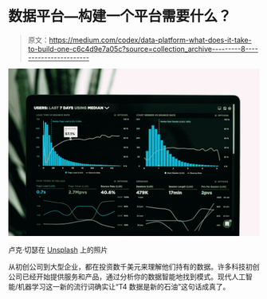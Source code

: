 # 数据平台—构建一个平台需要什么？

> 原文：<https://medium.com/codex/data-platform-what-does-it-take-to-build-one-c6c4d9e7a05c?source=collection_archive---------8----------------------->

![](img/93995a05f89ad40eb7ba6910f937d876.png)

卢克·切瑟在 [Unsplash](https://unsplash.com?utm_source=medium&utm_medium=referral) 上的照片

从初创公司到大型企业，都在投资数千美元来理解他们持有的数据。许多科技初创公司已经开始提供服务和产品，通过分析你的数据智能地找到模式。现代人工智能/机器学习这一新的流行词确实让“T4 数据是新的石油”这句话成真了。